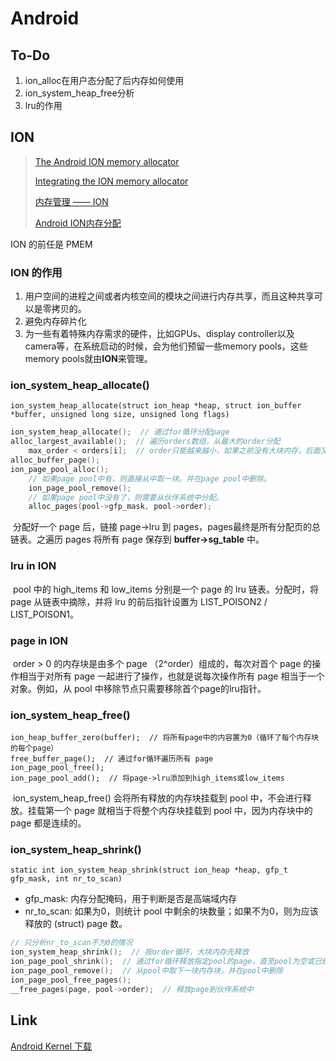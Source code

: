 # Android

## To-Do

1. ion_alloc在用户态分配了后内存如何使用
2. ion_system_heap_free分析
3. lru的作用



## ION

> [The Android ION memory allocator](https://lwn.net/Articles/480055/)
>
> [Integrating the ION memory allocator](https://lwn.net/Articles/565469/)
>
> [内存管理 —— ION](http://kernel.meizu.com/memory%20management%20-%20ion.html)
>
> [Android ION内存分配](https://yq.aliyun.com/articles/687839?spm=a2c4e.11155472.0.0.593533a9j3niWu)

ION 的前任是 PMEM



### ION 的作用

1. 用户空间的进程之间或者内核空间的模块之间进行内存共享，而且这种共享可以是零拷贝的。
2. 避免内存碎片化
3. 为一些有着特殊内存需求的硬件，比如GPUs、display controller以及camera等，在系统启动的时候，会为他们预留一些memory pools，这些memory pools就由**ION**来管理。



### ion_system_heap_allocate()

`ion_system_heap_allocate(struct ion_heap *heap, struct ion_buffer *buffer, unsigned long size, unsigned long flags)`

```c
ion_system_heap_allocate();  // 通过for循环分配page
alloc_largest_available();  // 遍历orders数组，从最大的order分配
	max_order < orders[i];  // order只能越来越小，如果之前没有大块内存，后面又有了，也不能使用大块内存，原因未知？？？
alloc_buffer_page();
ion_page_pool_alloc();
    // 如果page pool中有，则直接从中取一块。并在page pool中删除。
    ion_page_pool_remove();
	// 如果page pool中没有了，则需要从伙伴系统中分配。
	alloc_pages(pool->gfp_mask, pool->order);
```

​		分配好一个 page 后，链接 page->lru 到 pages，pages最终是所有分配页的总链表。之遍历 pages 将所有 page 保存到 **buffer->sg_table** 中。

### lru in ION

​		pool 中的 high_items 和 low_items 分别是一个 page 的 lru 链表。分配时，将 page 从链表中摘除，并将 lru 的前后指针设置为 LIST_POISON2 / LIST_POISON1。

### page in ION

​		order > 0 的内存块是由多个 page （2^order）组成的，每次对首个 page 的操作相当于对所有 page 一起进行了操作，也就是说每次操作所有 page 相当于一个对象。例如，从 pool 中移除节点只需要移除首个page的lru指针。

### ion_system_heap_free()

```
ion_heap_buffer_zero(buffer);  // 将所有page中的内容置为0（循环了每个内存块的每个page）
free_buffer_page();  // 通过for循环遍历所有 page
ion_page_pool_free();
ion_page_pool_add();  // 将page->lru添加到high_items或low_items
```

​		ion_system_heap_free() 会将所有释放的内存块挂载到 pool 中，不会进行释放。挂载第一个 page 就相当于将整个内存块挂载到 pool 中，因为内存块中的 page 都是连续的。

### ion_system_heap_shrink()

`static int ion_system_heap_shrink(struct ion_heap *heap, gfp_t gfp_mask, int nr_to_scan)`

* gfp_mask: 内存分配掩码，用于判断是否是高端域内存
* nr_to_scan: 如果为0，则统计 pool 中剩余的块数量；如果不为0，则为应该释放的 (struct) page 数。

```c
// 只分析nr_to_scan不为0的情况
ion_system_heap_shrink();  // 按order循环，大块内存先释放
ion_page_pool_shrink();  // 通过for循环释放指定pool的page，直至pool为空或已经释放足够的大小
ion_page_pool_remove();  // 从pool中取下一块内存块，并在pool中删除
ion_page_pool_free_pages();
__free_pages(page, pool->order);  // 释放page到伙伴系统中
```



## Link

[Android Kernel 下载](https://android.googlesource.com/kernel/common.git)